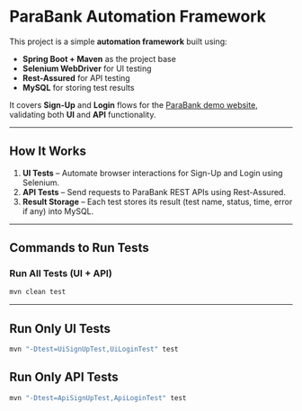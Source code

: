 # ParaBank Automation Framework

This project is a simple **automation framework** built using:
- **Spring Boot + Maven** as the project base
- **Selenium WebDriver** for UI testing
- **Rest-Assured** for API testing
- **MySQL** for storing test results

It covers **Sign-Up** and **Login** flows for the [ParaBank demo website](https://parabank.parasoft.com), validating both **UI** and **API** functionality.

---

## How It Works
1. **UI Tests** – Automate browser interactions for Sign-Up and Login using Selenium.
2. **API Tests** – Send requests to ParaBank REST APIs using Rest-Assured.
3. **Result Storage** – Each test stores its result (test name, status, time, error if any) into MySQL.

---

## Commands to Run Tests

### Run All Tests (UI + API)
```bash
mvn clean test
```
---
## Run Only UI Tests
```bash
mvn "-Dtest=UiSignUpTest,UiLoginTest" test
```

## Run Only API Tests
```bash
mvn "-Dtest=ApiSignUpTest,ApiLoginTest" test
```
